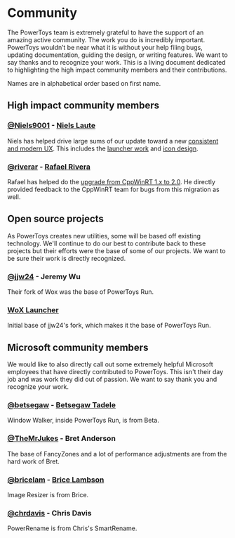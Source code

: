 # Community

The PowerToys team is extremely grateful to have the support of an amazing active community.  The work you do is incredibly important.  PowerToys wouldn’t be near what it is without your help filing bugs, updating documentation, guiding the design, or writing features.  We want to say thanks and to recognize your work.  This is a living document dedicated to highlighting the high impact community members and their contributions.

Names are in alphabetical order based on first name.

## High impact community members

### [@Niels9001](https://github.com/niels9001/) - [Niels Laute](https://nielslaute.com/)

Niels has helped drive large sums of our update toward a new [consistent and modern UX](https://github.com/microsoft/PowerToys/issues/891). This includes the [launcher work](https://github.com/microsoft/PowerToys/issues/44) and [icon design](https://github.com/microsoft/PowerToys/issues/1118).

### [@riverar](https://github.com/riverar) - [Rafael Rivera](https://withinrafael.com/)

Rafael has helped do the [upgrade from CppWinRT 1.x to 2.0](https://github.com/microsoft/PowerToys/issues/1907).  He directly provided feedback to the CppWinRT team for bugs from this migration as well.

## Open source projects

As PowerToys creates new utilities, some will be based off existing technology. We'll continue to do our best to contribute back to these projects but their efforts were the base of some of our projects. We want to be sure their work is directly recognized.

### [@jjw24](https://github.com/jjw24/) - Jeremy Wu

Their fork of Wox was the base of PowerToys Run.

### [WoX Launcher](https://github.com/Wox-launcher/Wox/)

Initial base of jjw24's fork, which makes it the base of PowerToys Run.

## Microsoft community members

We would like to also directly call out some extremely helpful Microsoft employees that have directly contributed to PowerToys. This isn't their day job and was work they did out of passion. We want to say thank you and recognize your work.

### [@betsegaw](https://github.com/betsegaw/) - [Betsegaw Tadele](http://www.dreamsofameaningfullife.com/)

Window Walker, inside PowerToys Run, is from Beta.  

### [@TheMrJukes](https://github.com/TheMrJukes/) - Bret Anderson

The base of FancyZones and a lot of performance adjustments are from the hard work of Bret.

### [@bricelam](https://github.com/bricelam/) - [Brice Lambson](https://bricelam.net/)

Image Resizer is from Brice.

### [@chrdavis](https://github.com/chrdavis/) - Chris Davis

PowerRename is from Chris's SmartRename.
